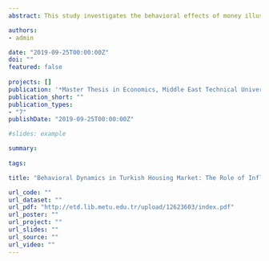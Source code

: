```yaml
---
abstract: This study investigates the behavioral effects of money illusioned individuals on the Turkish housing market. When individuals make a decision between buying a house or renting, they compare the monthly burden of buying a house and the rent payment. Although rational individuals make a decision based on real interest rates, the money illusioned agents use real and nominal interest rates interchangeably. Therefore, a potential inflation shock makes them think of real and nominal rates moving together. By amplifying the magnitude of nominal rates, this shock will seemingly increase the cost of buying housing and agents, in turn, decline the housing demand. An empirical investigation shows that a proxy for money illusion is largely explained by inflation itself and proves the existence of money illusioned behaviors in the housing market. Further robustness checks and analysis for market frictions also empower the results.

authors:
- admin

date: "2019-09-25T00:00:00Z"
doi: ""
featured: false
  
projects: []
publication: '*Master Thesis in Economics, Middle East Technical University*'
publication_short: ""
publication_types:
- "7"
publishDate: "2019-09-25T00:00:00Z"

#slides: example

summary:
  
tags:

title: "Behavioral Dynamics in Turkish Housing Market: The Role of Inflation."

url_code: ""
url_dataset: ""
url_pdf: "http://etd.lib.metu.edu.tr/upload/12623603/index.pdf"
url_poster: ""
url_project: ""
url_slides: ""
url_source: ""
url_video: ""
---
```


[//]: <> (THIS IS TO SHOW A COMMENT IN MARKDOWN FILES)

